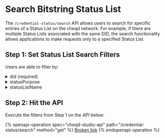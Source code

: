 # Search Bitstring Status List

The `/credential-status/search` API allows users to search for specific entries of a Status List on the cheqd network. For example, if there are multiple Status Lists associated with the same DID, the search functionality allows applications to make requests only to a specified Status List.&#x20;

## Step 1: Set Status List Search Filters

Users are able to filter by:

<details>

<summary>did (required)</summary>

The is the DID of the publisher of the Status List. The Status List entries will be DID-Linked Resources associated with this DID.

</details>

<details>

<summary>statusPurpose</summary>

The is the type of Status List to be queried. The options are:

* revocation
* suspension

</details>

<details>

<summary>statusListName</summary>

The is the name of the Status List. Alongside the statusPurpose, this will uniquely identify a version of the Status List.

</details>

## Step 2: Hit the API

Execute the filters from Step 1 on the API below:

{% openapi-operation spec="cheqd-studio-api" path="/credential-status/search" method="get" %}
[Broken link](broken-reference)
{% endopenapi-operation %}
